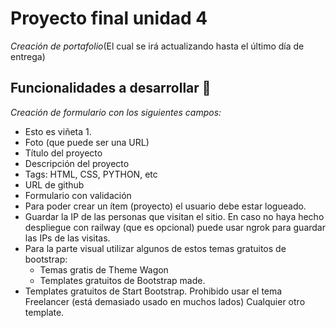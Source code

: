 # Proyecto final unidad 4

_Creación de portafolio_(El cual se irá actualizando hasta el último día de entrega)

## Funcionalidades a desarrollar 🚀

_Creación de formulario con los siguientes campos:_

- Esto es viñeta 1.
- Foto (que puede ser una URL)
- Título del proyecto
- Descripción del proyecto
- Tags: HTML, CSS, PYTHON, etc
- URL de github
- Formulario con validación
- Para poder crear un ítem (proyecto) el usuario debe estar logueado.
- Guardar la IP de las personas que visitan el sitio. En caso no haya hecho despliegue con railway (que es opcional) puede usar ngrok para guardar las IPs de las visitas.
- Para la parte visual utilizar algunos de estos temas gratuitos de bootstrap:
    - Temas gratis de Theme Wagon
    - Templates gratuitos de Bootstrap made.
- Templates gratuitos de Start Bootstrap. Prohibido usar el tema Freelancer (está demasiado usado en muchos lados)
Cualquier otro template.

